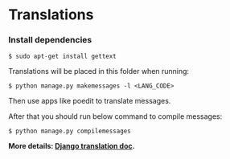 Translations
============

### Install dependencies

```
$ sudo apt-get install gettext
```

Translations will be placed in this folder when running:

    $ python manage.py makemessages -l <LANG_CODE>

Then use apps like poedit to translate messages.

After that you should run below command to compile messages:

```
$ python manage.py compilemessages
```

**More details: [Django translation doc](https://docs.djangoproject.com/en/4.0/topics/i18n/translation/).**
